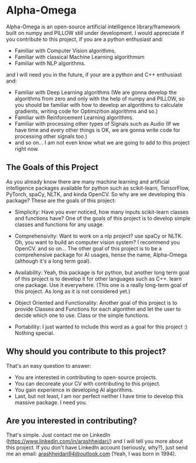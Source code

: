 # Alpha-Omega
Alpha-Omega is an open-source artificial intelligence library/framework built on numpy and PILLOW still under development. I would appreciate if you contribute to this project, if you are a python enthusiast and:

+ Familiar with Computer Vision algorithms,
+ Familiar with classical Machine Learning algorithmsm
+ Familiar with NLP algorithms.

and I will need you in the future, if your are a python and C++ enthusiast and:

+ Familiar with Deep Learning algorithms (We are gonna develop the algorithms from zero and only with the help of numpy and PILLOW, so you should be familiar with how to develop an algorithms to calculate gradients, writing code for Optimizition algorithms and so.)
+ Familiar with Reinforcement Learning algorithms.
+ Familiar with processing other types of Signals such as Audio (If we have time and every other things is OK, we are gonna write code for processing other signals too.)
+ and so on... I am not even know what we are going to add to this project right now.

## The Goals of this Project
As you already know there are many machine learning and artificial intelligence packages available for python such as scikit-learn, TensorFlow, PyTorch, spaCy, NLTK, and kinda OpenCV. So why are we developing this package? These are the goals of this project:

 + Simplicity: Have you ever noticed, how many inputs scikit-learn classes and functions have? One of the goals of this project is to develop simple classes and functions for any usage.

 + Comprehensivity: Want to work on a nlp project? use spaCy or NLTK. Oh, you want to build an computer vision system? I recommend you OpenCV. and so on... The other goal of this project is to be a comprehensive package for AI usages, hense the name, Alpha-Omega (although it's a long term goal).

 + Availability: Yeah, this package is for python, but another long term goal of this project is to develop it for other languages such as C++. learn one package. Use it everywhere. (This one is a really long-term goal of this project. As long as it is not considered yet.)

 + Object Oriented and Functionality: Another goal of this project is to provide Classes and Functions for each algorithm and let the user to decide which one to use. Class or the simple functions.

 + Portability: I just wanted to include this word as a goal for this project :) Nothing special.
 
 ## Why should you contribute to this project?
 That's an easy question to answer:
 + You are interested in contributing to open-source projects.
 + You can decoreate your CV with contributing to this project.
 + You gain experience in developing AI algorithms.
 + Last, but not least, I am nor perfect neither I have time to develop this massive package. I need you.
 
 ## Are you interested in contributing?
 That's simple. Just contact me on LinkedIn (https://www.linkedin.com/in/arashheidari/) and I will tell you more about this project. If you don't have LinkedIn account (seriously, why?), just send me an email: arashheidari94@outlook.com (Yeah, I was born in 1994).
